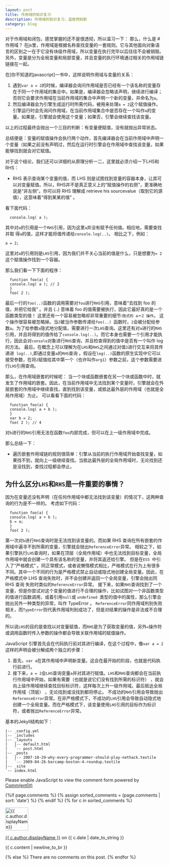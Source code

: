 ```yaml
---
layout: post
title: 作用域的知识复习
description: 作用域的知识复习，温故而知新
category: blog
---
```


对于作用域和闭包，感觉掌握的还不是很透彻，所以温习一下：
那么，什么是
#作用域？
在js里，作用域是根据名称查找变量的一套规则。它与其他面向对象语言的区别之一在于它没有块级作用域，所以变量在执行完毕以后往往不会被销毁。
另外，变量是分为全局变量和局部变量，并且变量的执行环境通过相关的作用域链链接在一起。

在[你不知道的javascript]一书中，这样说明作用域与变量的关系：
1. 遇到`var a = 2`的时候，编译器会询问作用域是否已经有一个该名称的变量存在于同一个作用域的集合中。如果是，编译器会忽略该声明，继续进行编译；否则它会要求作用域在当前作用域的集合中声明一个新的变量，并命名为` a `。
2. 然后编译器会为引擎生成运行时所需代码，被用来处理` a = 2 `这个赋值操作。引擎运行时会先询问作用域，在当前作用域集合中是否存在一个叫作` a `的变量。如果是，引擎就会使用这个变量；如果否，引擎会继续查找该变量。

以上的过程最终会抛出一个三目的判断：有变量便赋值，没有就抛出异常状态。

总结便是：变量的赋值操作会执行两个动作，首先编译器会在当前作用域中声明一个变量（如果之前没有声明过，然后在运行时引擎会在作用域中查找该变量，如果能够找到就会对它赋值。

对于这个结论，我们还可以详细的从原理分析一二，这里就必须介绍一下LHS和RHS：

* RHS 表示查询某个变量的值，而 LHS 则是试图找到变量的容器本身，让其可以对变量赋值。所以，RHS并不是真正意义上的“赋值操作的右侧”，更准确地说是“非左侧”。你可以将 RHS 理解成 retrieve his sourcevalue（取到它的源值），这意味着“得到某某的值” 。 

看下面代码：
```
  console.log( a );
```
其中对` a `的引用是一个` RHS `引用，因为这里` a `并没有赋予任何值。相应地，需要查找并取
得` a `的值，这样才能将值传递给` console.log(..) `。
相比之下，例如：
```
a = 2;
```
这里对` a `的引用则是` LHS `引用，因为我们并不关心当前的值是什么，只是想要为` = 2 `这个赋值操作找到一个容器。

那么我们看一下下面的程序：
```
  function foo(a) {
  console.log( a ); // 2
  }
  foo( 2 );
```
最后一行的`foo(..)`函数的调用需要对` foo `进行` RHS `引用，意味着“去找到 foo 的值，并把它给我” 。并且 (..) 意味着 foo 的值需要被执行，因此它最好真的是一个函数类型的值！
这里还有一个容易被忽略却非常重要的细节:`隐式的 a＝2 操作`。
这个操作很容易被忽略掉。当` 2 `被当作参数传递给`foo(..) `函数时，` 2 `会被分配给参数` a `。为了给参数` a `隐式地分配值，需要进行一次` LHS `查询。这里还有对` a `进行的` RHS `引用，并且将得到的值传给了` console.log(..) `。而它本身也需要一个引用才能执行，因此会对` console `对象进行` RHS `查询，并且检查得到的值中是否有一个叫作 log 的方法。
最后，在概念上可以理解为在` LHS `和` RHS `之间通过对值` 2 `进行交互来将其传递进` log(..)`,即通过变量` a `的` RHS `查询 。假设在` log(..) `函数的原生实现中它可以接受参数，在将` 2 `赋值给其中第一个（也许叫作` arg1 `）参数之前，这个参数需要进行` LHS `引用查询。

那么，在作用域嵌套的时候呢：
当一个块或函数嵌套在另一个块或函数中时，就发生了作用域的嵌套。因此，在当前作用域中无法找到某个变量时，引擎就会在外层嵌套的作用域中继续查找，直到找到该变量，或抵达最外层的作用域（也就是全局作用域）为止。
可以看看下面的代码：
```
  function foo(a) {
  console.log( a + b );
  }
  var b = 2;
  foo( 2 ); // 4
```
对` b `进行的` RHS `引用无法在函数` foo `内部完成，但可以在上一级作用域中完成。

那么总结一下：
* 遍历嵌套作用域链的规则很简单：引擎从当前的执行作用域开始查找变量，如果找不到，就向上一级继续查找。当抵达最外层的全局作用域时，无论找到还是没找到，查找过程都会停止。

## 为什么区分` LHS `和` RHS `是一件重要的事情？
因为在变量还没有声明（在任何作用域中都无法找到该变量）的情况下，这两种查询的行为是不一样的。
考虑如下代码：
```
  function foo(a) {
  console.log( a + b );
  b = a;
  }
  foo( 2 );
```
第一次对` b `进行` RHS `查询时是无法找到该变量的。而如果 RHS 查询在所有嵌套的作用域中遍寻不到所需的变量，引擎就会抛出` ReferenceError `异常。
相较之下，如果引擎执行` LHS `查询时，如果在顶层（全局作用域）中也无法找到目标变量，全局作用域中就会创建一个具有该名称的变量，并将其返还给引擎。
但是在`ES5 `中引入了“严格模式” 。同正常模式，或者说懒惰模式相比，严格模式在行为上有很多不同。其中一个不同的行为是严格模式禁止自动或隐式地创建全局变量。因此，在严格模式中 LHS 查询失败时，并不会创建并返回一个全局变量，引擎会抛出同 RHS 查询
失败时类似的` ReferenceError `异常。
接下来，如果` RHS `查询找到了一个变量，但是你尝试对这个变量的值进行不合理的操作，比如试图对一个非函数类型的值进行函数调用，或着引用` null `或 `undefined `类型的值中的属性，那么引擎会抛出另外一种类型的异常，叫作 TypeError 。
` ReferenceError `同作用域判别失败相关，而` TypeError `则代表作用域判别成功了，但是对结果的操作是非法或不合理的。

所以说`LHS`的目的是查找以对变量赋值，而` RHS `是为了获取变量的值，另外` = `操作符或调用函数时传入参数的操作都会导致关联作用域的赋值操作。

JavaScript 引擎首先会在代码执行前对其进行编译，在这个过程中，像` var a = 2 `这样的声明会被分解成两个独立的步骤：
1. 首先，` var a `在其作用域中声明新变量。这会在最开始的阶段，也就是代码执行前进行。
2. 接下来，` a = 2 `会` LHS `查询变量` a `并对其进行赋值。` LHS `和` RHS `查询都会在当前执行作用域中开始，如果有需要（也就是说它们没有找到所需的标识符） ，就会向上级作用域继续查找目标标识符，这样每次上升一级作用域。最后抵达全局作用域（顶层） ，无论找到或没找到都将停止。
不成功的` RHS `引用会导致抛出` ReferenceError `异常。在非严格模式下，不成功的` LHS `引用会导致自动隐式地创建一个全局变量。而在严格模式下，该变量使用` LHS `引用的目标作为标识符，或者抛出` ReferenceError `异常。



基本的Jekyll结构如下：

    |-- _config.yml
    |-- _includes
    |-- _layouts
    |   |-- default.html
    |   `-- post.html
    |-- _posts
    |   |-- 2007-10-29-why-every-programmer-should-play-nethack.textile
    |   `-- 2009-04-26-barcamp-boston-4-roundup.textile
    |-- _site
    `-- index.html



<noscript>Please enable JavaScript to view the comment form powered by <a href="https://commentit.io/">Comm(ent|it)</a></noscript>
<div id="commentit"></div>
<script type="text/javascript">
  /** CONFIGURATION VARIABLES **/
  var commentitUsername = 'ioloveuu';
  var commentitRepo = 'ioloveuu/ioloveuu.github.io';
  var commentitPath = '{{ page.path }}';

  /** DON'T EDIT FOLLOWING LINES **/
  (function() {
      var commentit = document.createElement('script');
      commentit.type = 'text/javascript';
      commentit.async = true;
      commentit.src = 'https://commentit.io/static/embed/dist/commentit.js';
      (document.getElementsByTagName('head')[0] || document.getElementsByTagName('body')[0]).appendChild(commentit);
  })();
</script>
  {%if page.comments %}
  {% assign sorted_comments = (page.comments | sort: 'date') %}
{% endif %}
{% for c in sorted_comments %}
  <div class="media">
    <div class="media-left">
      <img src="{{ c.author.picture }}" alt="{{ c.author.displayName}}" height="73" width="73">
    </div>
    <div class="media-body">
      <p class="text-muted">
        <a href="{{ c.author.url }}">{{ c.author.displayName }}</a>
        on {{ c.date | date_to_string }}
      </p>
      <p>{{ c.content | newline_to_br }}</p>
    </div>
  </div>
{% else %}
  There are no comments on this post.
{% endfor %}
